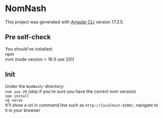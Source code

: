 # NomNash

This project was generated with [Angular CLI](https://github.com/angular/angular-cli) version 17.3.5.

## Pre self-check
You should've installed:  
    npm  
    nvm (node version > 18 (I use 20))  

## Init

Under the `NomNash/` directory:  
`nvm use 20` (skip if you're sure you have the correct nvm version)  
`npm install`  
`ng serve`  
It'll show a url in command line such as `http://localhost:4200/`, navigate to it in your browser
